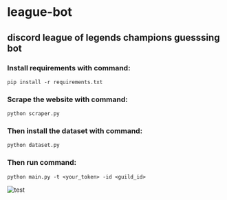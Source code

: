 # league-bot
## discord league of legends champions guesssing bot
### Install requirements with command:
```
pip install -r requirements.txt
```
### Scrape the website with command:
```
python scraper.py
```
### Then install the dataset with command:
```
python dataset.py
```
### Then run command:
```
python main.py -t <your_token> -id <guild_id>
```
![test](https://github.com/IsekaiCode/League-Bot/assets/109307799/141af3f7-0b37-4ab5-81da-f2169d464c00)
